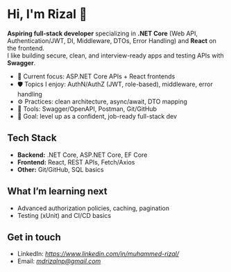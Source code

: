 # Hi, I'm Rizal 👋

**Aspiring full-stack developer** specializing in **.NET Core** (Web API, Authentication/JWT, DI, Middleware, DTOs, Error Handling) and **React** on the frontend.  
I like building secure, clean, and interview-ready apps and testing APIs with **Swagger**.

- 🔭 Current focus: ASP.NET Core APIs + React frontends
- 🛡️ Topics I enjoy: AuthN/AuthZ (JWT, role-based), middleware, error handling
- ⚙️ Practices: clean architecture, async/await, DTO mapping
- 🧪 Tools: Swagger/OpenAPI, Postman, Git/GitHub
- 🎯 Goal: level up as a confident, job-ready full-stack dev

## Tech Stack
- **Backend:** .NET Core, ASP.NET Core, EF Core
- **Frontend:** React, REST APIs, Fetch/Axios
- **Other:** Git/GitHub, SQL basics

## What I’m learning next
- Advanced authorization policies, caching, pagination
- Testing (xUnit) and CI/CD basics

## Get in touch
- LinkedIn: *https://www.linkedin.com/in/muhammed-rizal/*
- Email: *mdrizalnp@gmail.com*
